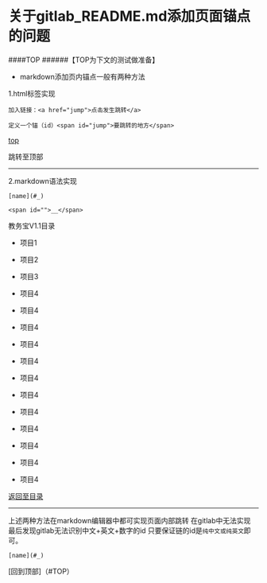 # 关于gitlab_README.md添加页面锚点的问题

####TOP
######【TOP为下文的测试做准备】

*  markdown添加页内锚点一般有两种方法

1.html标签实现
```
加入链接：<a href="jump">点击发生跳转</a>

定义一个锚（id）<span id="jump">要跳转的地方</span>
```

<a href="top">top</a>

<span id="top">跳转至顶部</span>


***

2.markdown语法实现

```
[name](#_)

<span id="">__</span>
```

<span id="1">教务宝V1.1目录</span>

* 项目1

* 项目2

* 项目3

* 项目4

* 项目4

* 项目4

* 项目4

* 项目4

* 项目4

* 项目4

* 项目4

* 项目4

* 项目4

* 项目4

* 项目4

[返回至目录](#1)

*** 

上述两种方法在markdown编辑器中都可实现页面内部跳转
在gitlab中无法实现
最后发现gitlab无法识别中文+英文+数字的id
只要保证链的id是`纯中文或纯英文`即可。

```
[name](#_)
```

[回到顶部]（#TOP）
